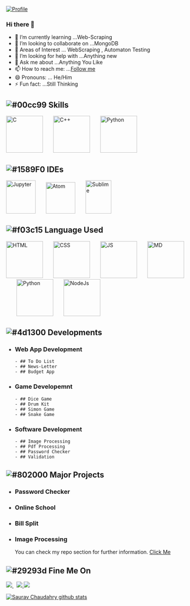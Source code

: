 [![Profile](https://res.cloudinary.com/dygfr5kt4/image/upload/v1596168085/eatsleep_wfxvbo.png)](https://www.facebook.com/sauravchaudharysc)
### Hi there 👋

<!--
**sauravchaudharysc/sauravchaudharysc** is a ✨ _special_ ✨ repository because its `README.md` (this file) appears on your GitHub profile.
Here are some ideas to get you started:-->
  
- 🌱 I’m currently learning ...Web-Scraping
- 👯 I’m looking to collaborate on ...MongoDB
- 🔭 Areas of Interest ... WebScraping , Automaton Testing
- 🤔 I’m looking for help with ...Anything new
- 💬 Ask me about ...Anything You Like
- 📫 How to reach me: ...[Follow me](https://www.instagram.com/sauravchaudharysc/)
- 😄 Pronouns: ... He/Him
- ⚡ Fun fact: ...Still Thinking


## ![#00cc99](https://via.placeholder.com/15/00cc99/000000?text=+) Skills 
<p align="left"> 
  <img src=https://devicons.github.io/devicon/devicon.git/icons/c/c-plain.svg alt=C width="100" height="100"/>&ensp;&ensp;&ensp;&ensp;<img src=https://devicons.github.io/devicon/devicon.git/icons/cplusplus/cplusplus-plain.svg alt=C++ width="100" height="100"/>&ensp;&ensp;&ensp;&ensp;<img src=https://devicons.github.io/devicon/devicon.git/icons/python/python-original.svg alt=Python width="100" height="100"/>&ensp;&ensp;&ensp;&ensp;</p>

## ![#1589F0](https://via.placeholder.com/15/1589F0/000000?text=+) IDEs 

<p align="left"> 
  <img src=https://upload.wikimedia.org/wikipedia/commons/thumb/3/38/Jupyter_logo.svg/518px-Jupyter_logo.svg.png alt=Jupyter width="80" height="90"/>&ensp;&ensp;&ensp;&ensp;<img src=https://seeklogo.com/images/A/atom-logo-19BD90FF87-seeklogo.com.png alt=Atom width="80" height="85"/>&ensp;&ensp;&ensp;&ensp;<img src=https://cdn.worldvectorlogo.com/logos/sublime-text.svg alt=Sublime width="70" height="90"/> </p>
  
## ![#f03c15](https://via.placeholder.com/15/f03c15/000000?text=+) Language Used

<p align="left"> 
  <img src=https://devicons.github.io/devicon/devicon.git/icons/html5/html5-original-wordmark.svg alt=HTML width="100" height="100"/>&ensp;&ensp;&ensp;&ensp;<img src=https://devicons.github.io/devicon/devicon.git/icons/css3/css3-original-wordmark.svg alt=CSS width="100" height="100"/>&ensp;&ensp;&ensp;&ensp;<img src=https://devicons.github.io/devicon/devicon.git/icons/javascript/javascript-original.svg alt=JS width="100" height="100"/>&ensp;&ensp;&ensp;&ensp;<img src=https://devicons.github.io/devicon/devicon.git/icons/mongodb/mongodb-original-wordmark.svg alt=MD width="100" height="100"/>&ensp;&ensp;&ensp;&ensp;<img src=https://devicons.github.io/devicon/devicon.git/icons/python/python-original.svg alt=Python width="100" height="100"/>&ensp;&ensp;&ensp;&ensp;<img src=https://devicons.github.io/devicon/devicon.git/icons/nodejs/nodejs-original-wordmark.svg alt=NodeJs width="100" height="100"/></p>

## ![#4d1300](https://via.placeholder.com/15/4d1300/000000?text=+) Developments
- ### Web App Development
      - ## To Do List
      - ## News-Letter
      - ## Budget App
- ### Game Developemnt
      - ## Dice Game
      - ## Drum Kit
      - ## Simon Game
      - ## Snake Game
- ### Software Development
      - ## Image Processing
      - ## Pdf Processing
      - ## Password Checker
      - ## Validation      
      
## ![#802000](https://via.placeholder.com/15/802000/000000?text=+) Major Projects
- ### Password Checker

- ### Online School

- ### Bill Split

- ### Image Processing

   You can check my repo section for further information. [Click Me](https://github.com/sauravchaudharysc?tab=repositories)

 
## ![#29293d](https://via.placeholder.com/15/29293d/000000?text=+) Fine Me On
<p>
  <a href="https://www.linkedin.com/in/sauravchaudharysc/">
    <img src="https://img.shields.io/badge/Saurav-Chaudhary-blue?style=flat&logo=linkedin">
  </a> &nbsp; 
  <a href="https://medium.com/@sauravchaudharysc">
    <img src="https://img.shields.io/badge/Saurav-Chaudhary-green?style=flat&logo=medium">
  </a>
  <a href="https://www.facebook.com/sauravchaudharysc">
    <img src="https://img.shields.io/badge/Saurav-Chaudhary-blue?style=flat&logo=medium">
  </a>
</p>

[![Saurav Chaudahry github stats](https://github-readme-stats.vercel.app/api?username=sauravchaudharysc)](https:///github.com/sauravchaudharysc/github-readme-stats)
